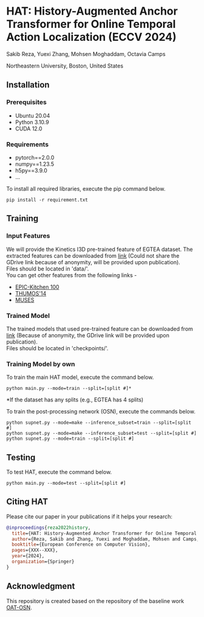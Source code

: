 # HAT: History-Augmented Anchor Transformer for Online Temporal Action Localization (ECCV 2024) 
Sakib Reza, Yuexi Zhang, Mohsen Moghaddam, Octavia Camps

Northeastern University, Boston, United States


## Installation

### Prerequisites
- Ubuntu 20.04 
- Python 3.10.9 
- CUDA 12.0  

### Requirements
- pytorch==2.0.0
- numpy==1.23.5
- h5py==3.9.0
- ...

To install all required libraries, execute the pip command below.
```
pip install -r requirement.txt
```

## Training

### Input Features
We will provide the Kinetics I3D pre-trained feature of EGTEA dataset.
The extracted features can be downloaded from [link]() (Could not share the GDrive link because of anonymity, will be provided upon publication).   
Files should be located in 'data/'.  
You can get other features from the following links -  
- [EPIC-Kitchen 100](https://github.com/happyharrycn/actionformer_release)
- [THUMOS'14](https://github.com/YHKimGithub/OAT-OSN/)
- [MUSES](https://songbai.site/muses/)

### Trained Model
The trained models that used pre-trained feature can be downloaded from [link]() (Because of anonymity, the GDrive link will be provided upon publication).    
Files should be located in 'checkpoints/'. 

### Training Model by own
To train the main HAT model, execute the command below.
```
python main.py --mode=train --split=[split #]*
```
*If the dataset has any splits (e.g., EGTEA has 4 splits)

To train the post-processing network (OSN), execute the commands below.
```
python supnet.py --mode=make --inference_subset=train --split=[split #]
python supnet.py --mode=make --inference_subset=test --split=[split #]
python supnet.py --mode=train --split=[split #]
```


## Testing
To test HAT, execute the command below.
```
python main.py --mode=test --split=[split #]
```

## Citing HAT
Please cite our paper in your publications if it helps your research:

```BibTeX
@inproceedings{reza2022history,
  title={HAT: History-Augmented Anchor Transformer for Online Temporal Action Localization},
  author={Reza, Sakib and Zhang, Yuexi and Moghaddam, Mohsen and Camps, Octavia},
  booktitle={European Conference on Computer Vision},
  pages={XXX--XXX},
  year={2024},
  organization={Springer}
}
```

## Acknowledgment
This repository is created based on the repository of the baseline work [OAT-OSN](https://github.com/YHKimGithub/OAT-OSN/).

